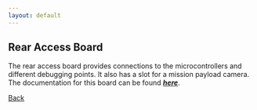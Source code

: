 ```yaml
---
layout: default
---
```


## Rear Access Board

The rear access board provides connections to the microcontrollers and different debugging points. It also has a slot for a mission payload camera.
The documentation for this board can be found [***here***](https://github.com/BIRDSOpenSource/BIRDS3-RAB).

[Back](./)
